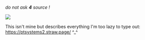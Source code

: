  *do not ask **4** source !*

![](https://64.media.tumblr.com/07e1e9fff9c67488ec5befcee54ec4e9/8efebb9b1ab394f5-ba/s1280x1920/79ad2d9ec980062af400e1166d991f1210f398b9.jpg)

This isn't mine but describes everything I'm too lazy to type out: https://ptsystems2.straw.page/ ^_^
